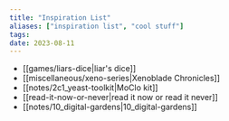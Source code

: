 ```yaml
---
title: "Inspiration List"
aliases: ["inspiration list", "cool stuff"]
tags:
date: 2023-08-11
---
```


- [[games/liars-dice|liar's dice]]
- [[miscellaneous/xeno-series|Xenoblade Chronicles]]
- [[notes/2c1_yeast-toolkit|MoClo kit]]
- [[read-it-now-or-never|read it now or read it never]]
- [[notes/10_digital-gardens|10_digital-gardens]]